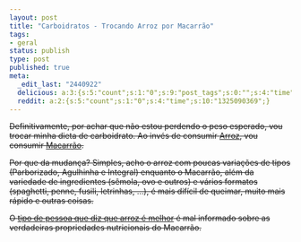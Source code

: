 ```yaml
---
layout: post
title: "Carboidratos - Trocando Arroz por Macarrão"
tags:
- geral
status: publish
type: post
published: true
meta:
  _edit_last: "2440922"
  delicious: a:3:{s:5:"count";s:1:"0";s:9:"post_tags";s:0:"";s:4:"time";s:10:"1294327218";}
  reddit: a:2:{s:5:"count";s:1:"0";s:4:"time";s:10:"1325090369";}
---
```

<del datetime="2009-05-27T20:02:21+00:00">Definitivamente, por achar que não estou perdendo o peso esperado, vou trocar minha dieta de carboidrato. Ao invés de consumir [Arroz](http://pt.wikipedia.org/wiki/Arroz), vou consumir [Macarrão](http://pt.wikipedia.org/wiki/Macarrão).</del>

<del datetime="2009-05-27T20:02:21+00:00">Por que da mudança? Simples, acho o arroz com poucas variações de tipos (Parborizado, Agulhinha e Integral) enquanto o Macarrão, além da variedade de ingredientes (sêmola, ovo e outros) e vários formatos (spaghetti, penne, fusili, letrinhas, ...), é mais difícil de queimar, muito mais rápido e outras coisas.</del>

<del datetime="2009-05-27T20:02:21+00:00">O [tipo de pessoa que diz que arroz é melhor](http://twitter.com/lsdr/status/1477534632) é mal informado sobre as verdadeiras propriedades nutricionais do Macarrão.</del>
